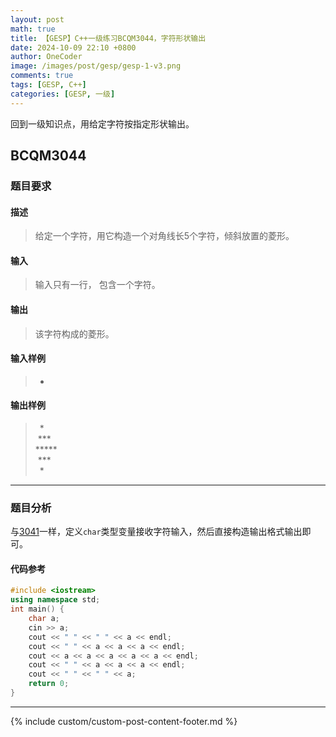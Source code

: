```yaml
---
layout: post
math: true
title: 【GESP】C++一级练习BCQM3044，字符形状输出
date: 2024-10-09 22:10 +0800
author: OneCoder
image: /images/post/gesp/gesp-1-v3.png
comments: true
tags: [GESP, C++]
categories: [GESP, 一级]
---
```

回到一级知识点，用给定字符按指定形状输出。

<!--more-->

## BCQM3044

### 题目要求

#### 描述

>给定一个字符，用它构造一个对角线长5个字符，倾斜放置的菱形。

#### 输入

>输入只有一行， 包含一个字符。

#### 输出

>该字符构成的菱形。

#### 输入样例

>*

#### 输出样例

> &ensp;\*  
> &nbsp;\*\*\*  
> \*\*\*\*\*  
> &nbsp;\*\*\*  
> &ensp;\*  

---

### 题目分析

与[3041](https://www.coderli.com/gesp-1-bcqm3041/)一样，定义`char`类型变量接收字符输入，然后直接构造输出格式输出即可。

#### 代码参考

```cpp
#include <iostream>
using namespace std;
int main() {
    char a;
    cin >> a;
    cout << " " << " " << a << endl;
    cout << " " << a << a << a << endl;
    cout << a << a << a << a << a << endl;
    cout << " " << a << a << a << endl;
    cout << " " << " " << a;
    return 0;
}
```

---

{% include custom/custom-post-content-footer.md %}

